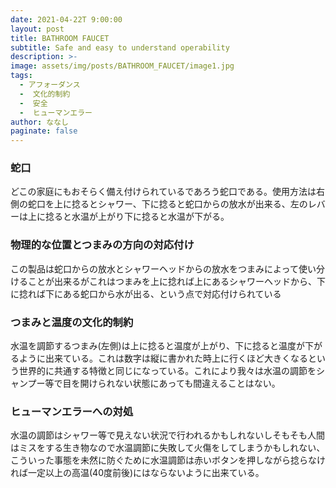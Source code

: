 ```yaml
---
date: 2021-04-22T 9:00:00
layout: post
title: BATHROOM FAUCET
subtitle: Safe and easy to understand operability
description: >-
image: assets/img/posts/BATHROOM_FAUCET/image1.jpg
tags: 
  - アフォーダンス
  -  文化的制約
  -  安全
  -  ヒューマンエラー
author: ななし
paginate: false
---
```


### 蛇口
どこの家庭にもおそらく備え付けられているであろう蛇口である。使用方法は右側の蛇口を上に捻るとシャワー、下に捻ると蛇口からの放水が出来る、左のレバーは上に捻ると水温が上がり下に捻ると水温が下がる。

### 物理的な位置とつまみの方向の対応付け
この製品は蛇口からの放水とシャワーヘッドからの放水をつまみによって使い分けることが出来るがこれはつまみを上に捻れば上にあるシャワーヘッドから、下に捻れば下にある蛇口から水が出る、という点で対応付けられている

### つまみと温度の文化的制約
水温を調節するつまみ(左側)は上に捻ると温度が上がり、下に捻ると温度が下がるように出来ている。これは数字は縦に書かれた時上に行くほど大きくなるという世界的に共通する特徴と同じになっている。これにより我々は水温の調節をシャンプー等で目を開けられない状態にあっても間違えることはない。

### ヒューマンエラーへの対処
 水温の調節はシャワー等で見えない状況で行われるかもしれないしそもそも人間はミスをする生き物なので水温調節に失敗して火傷をしてしまうかもしれない、こういった事態を未然に防ぐために水温調節は赤いボタンを押しながら捻らなければ一定以上の高温(40度前後)にはならないように出来ている。
